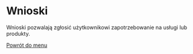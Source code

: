 # Wnioski 
Wnioski pozwalają zgłosić użytkownikowi zapotrzebowanie na usługi lub produkty. 

[Powrót do menu](README.md)